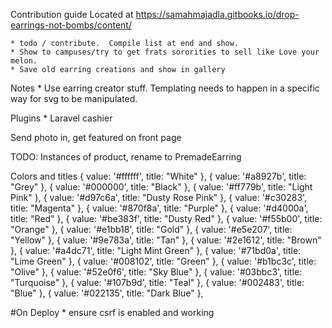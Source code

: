 Contribution guide 
	Located at https://samahmajadla.gitbooks.io/drop-earrings-not-bombs/content/

	* todo / contribute.  Compile list at end and show.
	* Show to campuses/try to get frats sororities to sell like Love your melon. 
	* Save old earring creations and show in gallery 

Notes
	* Use earring creator stuff.  Templating needs to happen in a specific way for svg to be manipulated.  

Plugins
	* Laravel cashier

Send photo in, get featured on front page



TODO:
	Instances of product, rename to PremadeEarring



Colors and titles
			{ value: '#ffffff', title: "White" },
			{ value: '#a8927b', title: "Grey" },
			{ value: '#000000', title: "Black" },
			{ value: '#ff779b', title: "Light Pink" },
			{ value: '#d97c6a', title: "Dusty Rose Pink" },
			{ value: '#c30283', title: "Magenta" },
			{ value: '#870f8a', title: "Purple" },
			{ value: '#d4000a', title: "Red" },
			{ value: '#be383f', title: "Dusty Red" },
			{ value: '#f55b00', title: "Orange" },
			{ value: '#e1bb18', title: "Gold" },
			{ value: '#e5e207', title: "Yellow" },
			{ value: '#9e783a', title: "Tan" },
			{ value: '#2e1612', title: "Brown" },
			{ value: '#a4dc71', title: "Light Mint Green" },
			{ value: '#71bd0a', title: "Lime Green" },
			{ value: '#008102', title: "Green" },
			{ value: '#b1bc3c', title: "Olive" },
			{ value: '#52e0f6', title: "Sky Blue" },
			{ value: '#03bbc3', title: "Turquoise" },
			{ value: '#107b9d', title: "Teal" },
			{ value: '#002483', title: "Blue" },
			{ value: '#022135', title: "Dark Blue" },	



#On Deploy
	* ensure csrf is enabled and working
